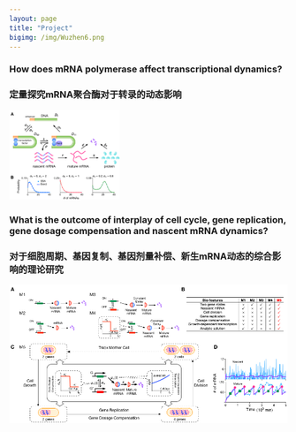 ```yaml
---
layout: page
title: "Project"
bigimg: /img/Wuzhen6.png
---
```

### How does mRNA polymerase affect transcriptional dynamics?
### 定量探究mRNA聚合酶对于转录的动态影响
<img src="/img/polymerase.png" alt="drawing" width="200"/>

### What is the outcome of interplay of cell cycle, gene replication, gene dosage compensation and nascent mRNA dynamics?
### 对于细胞周期、基因复制、基因剂量补偿、新生mRNA动态的综合影响的理论研究
![](/img/full.png)
